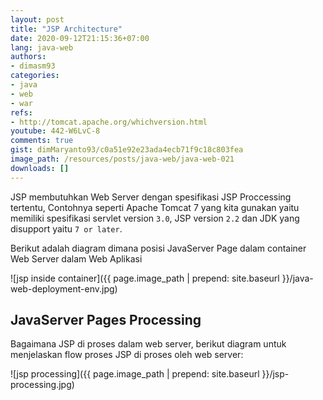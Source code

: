 ```yaml
---
layout: post
title: "JSP Architecture"
date: 2020-09-12T21:15:36+07:00
lang: java-web
authors:
- dimasm93
categories:
- java
- web
- war
refs: 
- http://tomcat.apache.org/whichversion.html
youtube: 442-W6LvC-8
comments: true
gist: dimMaryanto93/c0a51e92e23ada4ecb71f9c18c803fea
image_path: /resources/posts/java-web/java-web-021
downloads: []
---
```


JSP membutuhkan Web Server dengan spesifikasi JSP Proccessing tertentu, Contohnya seperti Apache Tomcat 7 yang kita gunakan yaitu memiliki spesifikasi servlet version `3.0`, JSP version `2.2` dan JDK yang disupport yaitu `7 or later`.

Berikut adalah diagram dimana posisi JavaServer Page dalam container Web Server dalam Web Aplikasi

![jsp inside container]({{ page.image_path | prepend: site.baseurl }}/java-web-deployment-env.jpg)

## JavaServer Pages Processing

Bagaimana JSP di proses dalam web server, berikut diagram untuk menjelaskan flow proses JSP di proses oleh web server:

![jsp processing]({{ page.image_path | prepend: site.baseurl }}/jsp-processing.jpg)